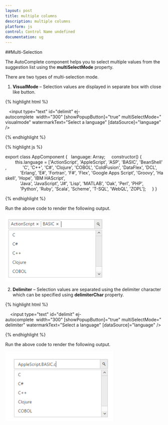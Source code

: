 ```yaml
---
layout: post
title: multiple columns
description: multiple columns
platform: js
control: Control Name undefined
documentation: ug
---
```


##Multi-Selection

The AutoComplete component helps you to select multiple values from the suggestion list using the **multiSelectMode** property.

There are two types of multi-selection mode.

1. **VisualMode** – Selection values are displayed in separate box with close like button.

{% highlight html %}

   <input type="text" id="delimit" ej-autocomplete  width="300" [showPopupButton]="true" multiSelectMode="visualmode" watermarkText="Select a language" [dataSource]="language" />



{% endhighlight %}



{% highlight js %}

export class AppComponent {
  language: Array<string>;
    constructor() {
        this.language = ['ActionScript', 'AppleScript', 'ASP', 'BASIC', 'BeanShell',
            'C', 'C++', 'C#', 'Clojure', 'COBOL', 'ColdFusion', 'DataFlex', 'DCL',
            'Erlang', 'E#', 'Fortran', 'F#', 'Flex', 'Google Apps Script', 'Groovy', 'Haskell', 'Hope', 'IBM HAScript',
            'Java', 'JavaScript', 'J#', 'Lisp', 'MATLAB', 'Oak', 'Perl', 'PHP',
            'Python', 'Ruby', 'Scala', 'Scheme', 'T-SQL', 'WebQL', 'ZOPL'];
    }
}



{% endhighlight %}





Run the above code to render the following output.

![](multiplecolumns_images\multiplecolumns_img2.png)


2. **Delimiter** – Selection values are separated using the delimiter character which can be specified using **delimiterChar** property.


{% highlight html %}

    <input type="text" id="delimit" ej-autocomplete  width="300" [showPopupButton]="true" multiSelectMode="delimiter" watermarkText="Select a language" [dataSource]="language" />


{% endhighlight %}



Run the above code to render the following output.

![](multiplecolumns_images\multiplecolumns_img3.png)




